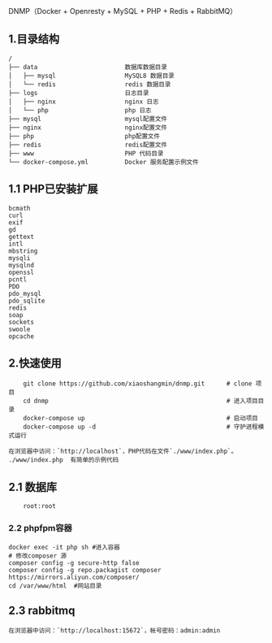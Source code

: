 DNMP（Docker + Openresty + MySQL + PHP + Redis + RabbitMQ）

## 1.目录结构

```
/
├── data                        数据库数据目录
│   ├── mysql                   MySQL8 数据目录
│   └── redis                   redis 数据目录
├── logs                        日志目录
│   ├── nginx                   nginx 日志
│   └── php                     php 日志
├── mysql                       mysql配置文件
├── nginx                       nginx配置文件
├── php                         php配置文件
├── redis                       redis配置文件
├── www                         PHP 代码目录
└── docker-compose.yml          Docker 服务配置示例文件
```

## 1.1 PHP已安装扩展
```
bcmath
curl  
exif  
gd
gettext  
intl 
mbstring
mysqli
mysqlnd
openssl
pcntl
PDO
pdo_mysql
pdo_sqlite  
redis 
soap
sockets
swoole
opcache
```

## 2.快速使用
```
    git clone https://github.com/xiaoshangmin/dnmp.git      # clone 项目
    cd dnmp                                                 # 进入项目目录
    docker-compose up                                       # 启动项目
    docker-compose up -d                                    # 守护进程模式运行
```
    在浏览器中访问：`http://localhost`，PHP代码在文件`./www/index.php`。
    ./www/index.php  有简单的示例代码

## 2.1 数据库
```
    root:root
```

### 2.2 phpfpm容器
    docker exec -it php sh #进入容器
    # 修改composer 源
    composer config -g secure-http false 
    composer config -g repo.packagist composer https://mirrors.aliyun.com/composer/ 
    cd /var/www/html  #网站目录

## 2.3 rabbitmq
    在浏览器中访问：`http://localhost:15672`，帐号密码：admin:admin